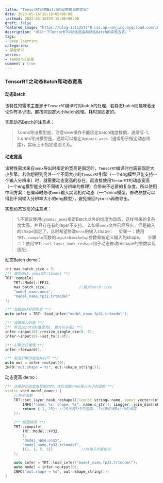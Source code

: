```yaml
---
title: "TensorRT动态Batch和动态宽高的实现"
date: 2023-05-16T18:18:05+08:00
lastmod: 2023-05-16T09:19:06+08:00
draft: false
featured_image: "https://blog-1311257248.cos.ap-nanjing.myqcloud.com/imgs/deep-learning%26computer-vision/tensorrt_title.jpg"
description: "学习一下TensorRT中动态宽高和动态Batch的实现方式。"
tags:
- Deep_learning
categories:
- 深度学习
series:
- TensorRT部署
comment : true
---
```


### TensorRT之动态Batch和动态宽高

#### 动态Batch

该特性的需求主要源于`TensorRT`编译时对batch的处理，若静态batch则意味着无论你有多少图，都按照固定大小batch推理。耗时是固定的。

实现动态Batch的注意点：
> 1.onnx导出模型是，注意view操作不能固定batch维度数值，通常写-1。
> 2.onnx导出模型是，通常可以指定`dynamic_axes`（通常用于指定动态维度），实际上不指定也没关系。

#### 动态宽高

该特性需求来自`onnx`导出时指定的宽高是固定的，`TensorRT`编译时也需要固定大小引擎，若你想得到另外一个不同大小的`TensorRT`引擎（一个eng模型只能支持一个输入分辨率）时，就需要动态宽高的存在。而直接使用`TensorRT`的动态宽高（一个eng模型能支持不同输入分辨率的推理）会带来不必要的复杂度，所以使用中间方案：在编译时修改`onnx`输入实现相对动态（一个onnx模型，修改参数可以得到不同输入分辨率大小的eng模型），避免重回`Pytorch`再做导出。

实现动态宽高的注意点：
> 1.不建议使用`dynamic_axes`指定Batch以外的维度为动态，这样带来的复杂度太高，并且存在有的layer不支持。
> 2.如果`onnx`文件已经导出，但是输入的shape固定了，此时希望修改`onnx`的输入shape：
> &nbsp;&nbsp;&nbsp;步骤一：使用`TRT::compile`函数的`inputsDimsSetup`参数重新定义输入的shape。
> &nbsp;&nbsp;&nbsp;步骤二：使用`TRT::set_layer_hook_reshape`钩子动态修改reshape的参数实现适配。

动态Batch demo：
```c++
int max_batch_size = 5;
/** 模型编译，onnx到trtmodel **/
TRT::compile(
    TRT::Model::FP32,
    max_batch_size,               //最大batch size
    "model_name.onnx",
    "model_name.fp32.trtmodel"
);

/** 加载编译好的引擎 **/
auto infer = TRT::load_infer("model_name.fp32.trtmodel");

/** 设置输入的值 **/
/** 修改input的0维度为1，最大可以是5 **/
infer->input(0)->resize_single_dim(0, 2);
infer->input(0)->set_to(1.0f);

/** 引擎进行推理 **/
infer->forward();

/** 取出引擎的输出并打印 **/
auto out = infer->output(0);
INFO("out.shape = %s", out->shape_string());
```

动态宽高 demo：
```c++
/** 这里的动态宽高是相对的，仅仅调整onnx输入大小为目的 **/
static void model_name() {
    //钩子函数
    TRT::set_layer_hook_reshape([](const string& name, const vector<int64_t>& shape)->vector<int64_t>{
        INFO("name: %s, shape: %s", name.c_str(), iLogger::join_dims(shape).c_str());
        return {-1, 25}; //25代表5*5的宽高，-1代表的是Batch的维度
    });

    /** 模型编译 **/
    TRT::compile(
        TRT::Model::FP32,
        1,
        "model_name.onnx",
        "model_name.fp32.trtmodel",
        {{1, 1, 5, 5}}             //对输入的重定义
    );

    auto infer = TRT::load_infer("model_name.fp32.trtmodel");
    auto model = infer->output(0);
    INFO("out.shape = %s", out->shape_string());
} 
```

